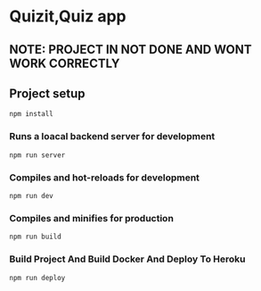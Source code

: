 # Quizit,Quiz app

## NOTE: PROJECT IN NOT DONE AND WONT WORK CORRECTLY

## Project setup
```
npm install
```

### Runs a loacal backend server for development
```
npm run server
```

### Compiles and hot-reloads for development
```
npm run dev
```

### Compiles and minifies for production
```
npm run build
```

### Build Project And Build Docker And Deploy To Heroku
```
npm run deploy
``` 
